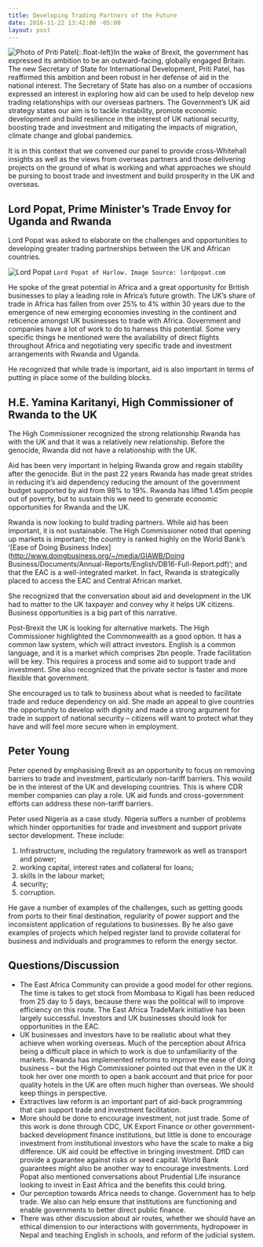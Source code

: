 ```yaml
---
title: Developing Trading Partners of the Future
date: 2016-11-22 13:42:00 -05:00
layout: post
---
```


![Photo of Priti Patel](/uploads/priti.jpg){:.float-left}In the wake of Brexit, the government has expressed its ambition to be an outward-facing, globally engaged Britain. The new Secretary of State for International Development, Priti Patel, has reaffirmed this ambition and been robust in her defense of aid in the national interest. The Secretary of State has also on a number of occasions expressed an interest in exploring how aid can be used to help develop new trading relationships with our overseas partners. The Government’s UK aid strategy states our aim is to tackle instability, promote economic development and build resilience in the interest of UK national security, boosting trade and investment and mitigating the impacts of migration, climate change and global pandemics.

<!--more-->

It is in this context that we convened our panel to provide cross-Whitehall insights as well as the views from overseas partners and those delivering projects on the ground of what is working and what approaches we should be pursing to boost trade and investment and build prosperity in the UK and overseas.

## Lord Popat, Prime Minister’s Trade Envoy for Uganda and Rwanda

Lord Popat was asked to elaborate on the challenges and opportunities to developing greater trading partnerships between the UK and African countries.

![Lord Popat](/uploads/popat.jpg)
`Lord Popat of Harlow. Image Source: lordpopat.com`

He spoke of the great potential in Africa and a great opportunity for British businesses to play a leading role in Africa’s future growth. The UK’s share of trade in Africa has fallen from over 25% to 4% within 30 years due to the emergence of new emerging economies investing in the continent and reticence amongst UK businesses to trade with Africa. Government and companies have a lot of work to do to harness this potential. Some very specific things he mentioned were the availability of direct flights throughout Africa and negotiating very specific trade and investment arrangements with Rwanda and Uganda.

He recognized that while trade is important, aid is also important in terms of putting in place some of the building blocks.

## H.E. Yamina Karitanyi, High Commissioner of Rwanda to the UK

The High Commissioner recognized the strong relationship Rwanda has with the UK and that it was a relatively new relationship. Before the genocide, Rwanda did not have a relationship with the UK.

Aid has been very important in helping Rwanda grow and regain stability after the genocide. But in the past 22 years Rwanda has made great strides in reducing it’s aid dependency reducing the amount of the government budget supported by aid from 98% to 19%. Rwanda has lifted 1.45m people out of poverty, but to sustain this we need to generate economic opportunities for Rwanda and the UK.

Rwanda is now looking to build trading partners. While aid has been important, it is not sustainable. The High Commissioner noted that opening up markets is important; the country is ranked highly on the World Bank’s ‘[Ease of Doing Business Index](http://www.doingbusiness.org/~/media/GIAWB/Doing Business/Documents/Annual-Reports/English/DB16-Full-Report.pdf)’; and that the EAC is a well-integrated market. In fact, Rwanda is strategically placed to access the EAC and Central African market.

She recognized that the conversation about aid and development in the UK had to matter to the UK taxpayer and convey why it helps UK citizens. Business opportunities is a big part of this narrative.

<aside>Post-Brexit the UK is looking for alternative markets. The High Commissioner highlighted the Commonwealth as a good option. It has a common law system, which will attract investors. English is a common language, and it is a market which comprises 2bn people. Trade facilitation will be key. This requires a process and some aid to support trade and investment. She also recognized that the private sector is faster and more flexible that government.</aside>

She encouraged us to talk to business about what is needed to facilitate trade and reduce dependency on aid. She made an appeal to give countries the opportunity to develop with dignity and made a strong argument for trade in support of national security – citizens will want to protect what they have and will feel more secure when in employment.

## Peter Young

Peter opened by emphasising Brexit as an opportunity to focus on removing barriers to trade and investment, particularly non-tariff barriers. This would be in the interest of the UK and developing countries. This is where CDR member companies can play a role. UK aid funds and cross-government efforts can address these non-tariff barriers.

Peter used Nigeria as a case study. Nigeria suffers a number of problems which hinder opportunities for trade and investment and support private sector development. These include:
1. Infrastructure, including the regulatory framework as well as transport and power;
2. working capital, interest rates and collateral for loans;
3. skills in the labour market;
4. security;
5. corruption.

He gave a number of examples of the challenges, such as getting goods from ports to their final destination, regularity of power support and the inconsistent application of regulations to businesses. By he also gave examples of projects which helped register land to provide collateral for business and individuals and programmes to reform the energy sector.

## Questions/Discussion

* The East Africa Community can provide a good model for other regions. The time is takes to get stock from Mombasa to Kigali has been reduced from 25 day to 5 days, because there was the political will to improve efficiency on this route. The East Africa TradeMark initiative has been largely successful. Investors and UK businesses should look for opportunities in the EAC.
* UK businesses and investors have to be realistic about what they achieve when working overseas. Much of the perception about Africa being a difficult place in which to work is due to unfamiliarity of the markets. Rwanda has implemented reforms to improve the ease of doing business – but the High Commissioner pointed out that even in the UK it took her over one month to open a bank account and that price for poor quality hotels in the UK are often much higher than overseas. We should keep things in perspective.
* Extractives law reform is an important part of aid-back programming that can support trade and investment facilitation.
* More should be done to encourage investment, not just trade. Some of this work is done through CDC, UK Export Finance or other government-backed development finance institutions, but little is done to encourage investment from institutional investors who have the scale to make a big difference. UK aid could be effective in bringing investment. DfID can provide a guarantee against risks or seed capital. World Bank guarantees might also be another way to encourage investments. Lord Popat also mentioned conversations about Prudential Life insurance looking to invest in East Africa and the benefits this could bring.
* Our perception towards Africa needs to change. Government has to help trade. We also can help ensure that institutions are functioning and enable governments to better direct public finance.
* There was other discussion about air routes, whether we should have an ethical dimension to our interactions with governments, hydropower in Nepal and teaching English in schools, and reform of the judicial system.
